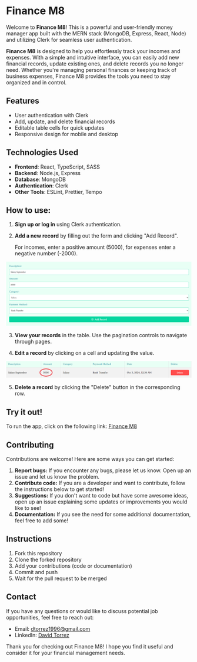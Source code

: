 # Finance M8
Welcome to **Finance M8**! This is a powerful and user-friendly money manager app built with the MERN stack (MongoDB, Express, React, Node) and utilizing Clerk for seamless user authentication.

**Finance M8** is designed to help you effortlessly track your incomes and expenses. With a simple and intuitive interface, you can easily add new financial records, update existing ones, and delete records you no longer need. Whether you're managing personal finances or keeping track of business expenses, Finance M8 provides the tools you need to stay organized and in control.

## Features
- User authentication with Clerk
- Add, update, and delete financial records
- Editable table cells for quick updates
- Responsive design for mobile and desktop

## Technologies Used
- **Frontend**: React, TypeScript, SASS
- **Backend**: Node.js, Express
- **Database**: MongoDB
- **Authentication**: Clerk
- **Other Tools**: ESLint, Prettier, Tempo

## How to use:
1. **Sign up or log in** using Clerk authentication.
   
2. **Add a new record** by filling out the form and clicking "Add Record".

    For incomes, enter a positive amount (5000), for expenses enter a negative number (-2000).

![screenshot of how to add a record](https://github.com/DavidTM96/finance-m8/blob/main/client/src/assets/add-record.PNG)

3. **View your records** in the table. Use the pagination controls to navigate through pages.
   
4. **Edit a record** by clicking on a cell and updating the value.

![screenshot of how to add a record](https://github.com/DavidTM96/finance-m8/blob/main/client/src/assets/update-record.PNG)

5. **Delete a record** by clicking the "Delete" button in the corresponding row.

## Try it out!

To run the app, click on the following link: <a href="https://www.google.com/" target="_blank">Finance M8</a>

## Contributing
Contributions are welcome! Here are some ways you can get started:
1. **Report bugs:** If you encounter any bugs, please let us know. Open up an issue and let us know the problem.
2. **Contribute code:** If you are a developer and want to contribute, follow the instructions below to get started!
3. **Suggestions:** If you don't want to code but have some awesome ideas, open up an issue explaining some updates or improvements you would like to see!
4. **Documentation:** If you see the need for some additional documentation, feel free to add some!

## Instructions
1. Fork this repository
2. Clone the forked repository
3. Add your contributions (code or documentation)
4. Commit and push
5. Wait for the pull request to be merged

## Contact
If you have any questions or would like to discuss potential job opportunities, feel free to reach out:
- Email: <a href="mailto:dtorrez1996@gmail.com">dtorrez1996@gmail.com</a>
- LinkedIn: <a href="https://www.linkedin.com/in/david-torrez/" target="_blank">David Torrez</a>

Thank you for checking out Finance M8! I hope you find it useful and consider it for your financial management needs.



